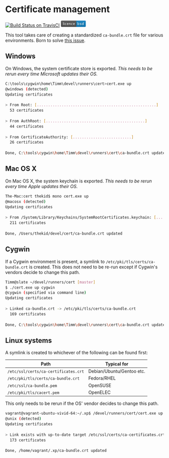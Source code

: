 Certificate management
======================
[![Build Status on TravisCI](https://secure.travis-ci.org/xp-runners/cert.svg)](http://travis-ci.org/xp-runners/cert)
[![BSD License](https://raw.githubusercontent.com/xp-framework/web/master/static/licence-bsd.png)](https://github.com/xp-runners/cert/blob/master/LICENSE.md)


This tool takes care of creating a standardized `ca-bundle.crt` file for various environments. Born to solve [this issue](https://github.com/xp-framework/core/issues/150).

Windows
-------
On Windows, the system certificate store is exported. *This needs to be rerun every time Microsoft updates their OS.*

```sh
C:\tools\cygwin\home\Timm\devel\runners\cert>cert.exe up
@windows (detected)
Updating certificates

> From Root: [.....................................................]
  53 certificates

> From AuthRoot: [............................................]
  44 certificates

> From CertificateAuthority: [..........................]
  26 certificates

Done, C:\tools\cygwin\home\Timm\devel\runners\cert\ca-bundle.crt updated
```

Mac OS X
--------
On Mac OS X, the system keychain is exported. *This needs to be rerun every time Apple updates their OS.*

```sh
The-Mac:cert thekid$ mono cert.exe up
@macosx (detected)
Updating certificates

> From /System/Library/Keychains/SystemRootCertificates.keychain: [.....]
  211 certificates

Done, /Users/thekid/devel/cert/ca-bundle.crt updated
```

Cygwin
------
If a Cygwin environment is present, a symlink to `/etc/pki/tls/certs/ca-bundle.crt` is created. This does not need to be re-run except if Cygwin's vendors decide to change this path.

```sh
Timm@slate ~/devel/runners/cert [master]
$ ./cert.exe up cygwin
@cygwin (specified via command line)
Updating certificates

> Linked ca-bundle.crt -> /etc/pki/tls/certs/ca-bundle.crt
  169 certificates

Done, C:\tools\cygwin\home\Timm\devel\runners\cert\ca-bundle.crt updated
```

Linux systems
-------------
A symlink is created to whichever of the following can be found first:

| Path                                 | Typical for               |
| ------------------------------------ | ------------------------- |
| `/etc/ssl/certs/ca-certificates.crt` | Debian/Ubuntu/Gentoo etc. |
| `/etc/pki/tls/certs/ca-bundle.crt`   | Fedora/RHEL               |
| `/etc/ssl/ca-bundle.pem`             | OpenSUSE                  |
| `/etc/pki/tls/cacert.pem`            | OpenELEC                  |

This only needs to be rerun if the OS' vendor decides to change this path.

```sh
vagrant@vagrant-ubuntu-vivid-64:~/.xp$ /devel/runners/cert/cert.exe up
@unix (detected)
Updating certificates

> Link exists with up-to-date target /etc/ssl/certs/ca-certificates.crt
  173 certificates

Done, /home/vagrant/.xp/ca-bundle.crt updated
```
